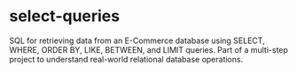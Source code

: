 # select-queries
SQL  for retrieving data from an E-Commerce database using SELECT, WHERE, ORDER BY, LIKE, BETWEEN, and LIMIT queries. Part of a multi-step project to understand real-world relational database operations.
